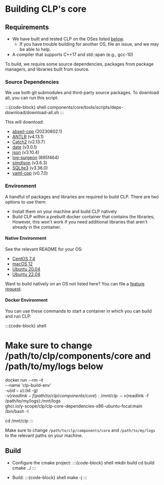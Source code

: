 # Building CLP's core

## Requirements

* We have built and tested CLP on the OSes listed [below](#native-environment).
  * If you have trouble building for another OS, file an issue, and we may be able to help.
* A compiler that supports C++17 and std::span (e.g., gcc-10)

To build, we require some source dependencies, packages from package managers, and libraries built
from source.

### Source Dependencies

We use both git submodules and third-party source packages. To download all, you can run this
script:

:::{code-block} shell
components/core/tools/scripts/deps-download/download-all.sh
:::

This will download:
* [abseil-cpp](https://github.com/abseil/abseil-cpp) (20230802.1)
* [ANTLR](https://www.antlr.org) (v4.13.1)
* [Catch2](https://github.com/catchorg/Catch2.git) (v2.13.7)
* [date](https://github.com/HowardHinnant/date.git) (v3.0.1)
* [json](https://github.com/nlohmann/json.git) (v3.10.4)
* [log-surgeon](https://github.com/y-scope/log-surgeon) (895f464)
* [simdjson](https://github.com/simdjson/simdjson) (v3.6.3)
* [SQLite3](https://www.sqlite.org/download.html) (v3.36.0)
* [yaml-cpp](https://github.com/jbeder/yaml-cpp.git) (v0.7.0)

### Environment

A handful of packages and libraries are required to build CLP. There are two options to use them:

* Install them on your machine and build CLP natively
* Build CLP within a prebuilt docker container that contains the libraries;
  However, this won't work if you need additional libraries that aren't already in the container.

#### Native Environment

See the relevant README for your OS:

* [CentOS 7.4][1]
* [macOS 12][2]
* [Ubuntu 20.04][3]
* [Ubuntu 22.04][4]

Want to build natively on an OS not listed here? You can file a [feature request][5].

#### Docker Environment

You can use these commands to start a container in which you can build and run CLP:

:::{code-block} shell
# Make sure to change /path/to/clp/components/core and /path/to/my/logs below
docker run --rm -it \
  --name 'clp-build-env' \
  -u$(id -u):$(id -g) \
  -v$(readlink -f /path/to/clp/components/core):/mnt/clp \
  -v$(readlink -f /path/to/my/logs):/mnt/logs \
  ghcr.io/y-scope/clp/clp-core-dependencies-x86-ubuntu-focal:main \
  /bin/bash -l

cd /mnt/clp
:::

Make sure to change `/path/to/clp/components/core` and `/path/to/my/logs` to
the relevant paths on your machine.

## Build

* Configure the cmake project:
  :::{code-block} shell
  mkdir build
  cd build
  cmake ../
  :::

* Build:
  :::{code-block} shell
  make -j
  :::

[1]: https://github.com/y-scope/clp/blob/main/components/core/tools/scripts/lib_install/centos7.4/README.md
[2]: https://github.com/y-scope/clp/blob/main/components/core/tools/scripts/lib_install/macos-12/README.md
[3]: https://github.com/y-scope/clp/blob/main/components/core/tools/scripts/lib_install/ubuntu-focal/README.md
[4]: https://github.com/y-scope/clp/blob/main/components/core/tools/scripts/lib_install/ubuntu-jammy/README.md
[5]: https://github.com/y-scope/clp/issues/new?assignees=&labels=enhancement&template=feature-request.yml
